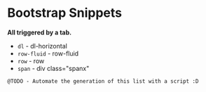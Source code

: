 # Bootstrap Snippets

__All triggered by a tab.__

* `dl` - dl-horizontal
* `row-fluid` - row-fluid
* `row` - row
* `span` - div class="spanx"

```
@TODO - Automate the generation of this list with a script :D
```
